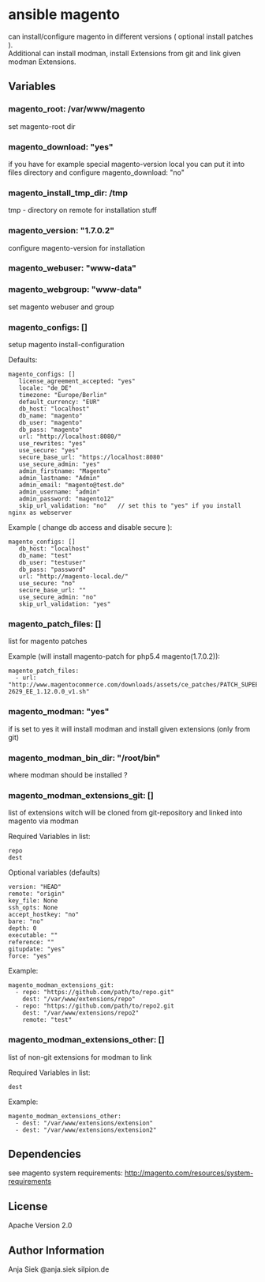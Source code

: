 # ansible magento
can install/configure magento in different versions ( optional install  patches ).  
Additional can install modman, install Extensions from git and link given modman Extensions.

## Variables

### magento_root: /var/www/magento
set magento-root dir 

### magento_download: "yes"
if you have for example special magento-version local you can put it into files directory and 
configure magento_download: "no"

### magento_install_tmp_dir: /tmp 
tmp - directory on remote for installation stuff

### magento_version: "1.7.0.2"
configure magento-version for installation

### magento_webuser: "www-data" 
### magento_webgroup: "www-data" 
set magento webuser and group

### magento_configs: []
setup magento install-configuration

Defaults:
```
magento_configs: []
   license_agreement_accepted: "yes"
   locale: "de_DE"
   timezone: "Europe/Berlin"
   default_currency: "EUR"
   db_host: "localhost"
   db_name: "magento"
   db_user: "magento"
   db_pass: "magento" 
   url: "http://localhost:8080/"
   use_rewrites: "yes"
   use_secure: "yes"
   secure_base_url: "https://localhost:8080"
   use_secure_admin: "yes"
   admin_firstname: "Magento"
   admin_lastname: "Admin"
   admin_email: "magento@test.de"
   admin_username: "admin"
   admin_password: "magento12"
   skip_url_validation: "no"   // set this to "yes" if you install nginx as webserver

```

Example ( change db access and disable secure ):
```
magento_configs: []
   db_host: "localhost"
   db_name: "test"
   db_user: "testuser"
   db_pass: "password" 
   url: "http://magento-local.de/"
   use_secure: "no"
   secure_base_url: ""
   use_secure_admin: "no"
   skip_url_validation: "yes"
```
### magento_patch_files: []
list for magento patches

Example (will install magento-patch for php5.4  magento(1.7.0.2)):
```
magento_patch_files: 
  - url: "http://www.magentocommerce.com/downloads/assets/ce_patches/PATCH_SUPEE-2629_EE_1.12.0.0_v1.sh"
```
### magento_modman: "yes"
if is set to yes it will install modman and install given extensions (only from git)

### magento_modman_bin_dir: "/root/bin"
where modman should be installed ?

### magento_modman_extensions_git: []
list of extensions witch will be cloned from git-repository and linked into magento via modman

Required Variables in list:
```
repo
dest
```

Optional variables (defaults) 
```
version: "HEAD"
remote: "origin"
key_file: None
ssh_opts: None
accept_hostkey: "no"
bare: "no"
depth: 0
executable: ""
reference: ""
gitupdate: "yes"
force: "yes"

```

Example:
```
magento_modman_extensions_git:
  - repo: "https://github.com/path/to/repo.git"
    dest: "/var/www/extensions/repo"
  - repo: "https://github.com/path/to/repo2.git
    dest: "/var/www/extensions/repo2"
    remote: "test"
```

### magento_modman_extensions_other: []
list of non-git extensions for modman to link

Required Variables in list: 
```
dest
```

Example:
```
magento_modman_extensions_other:
  - dest: "/var/www/extensions/extension"
  - dest: "/var/www/extensions/extension2"
```

## Dependencies
see magento system requirements: http://magento.com/resources/system-requirements

## License
Apache Version 2.0

## Author Information
Anja Siek @anja.siek silpion.de
